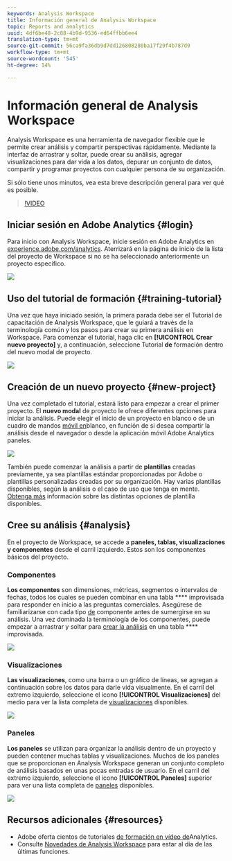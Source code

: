```yaml
---
keywords: Analysis Workspace
title: Información general de Analysis Workspace
topic: Reports and analytics
uuid: 4df6be48-2c88-4b9d-9536-ed64ffbb6ee4
translation-type: tm+mt
source-git-commit: 56ca9fa36db9d7dd126808280ba17f29f4b787d9
workflow-type: tm+mt
source-wordcount: '545'
ht-degree: 14%

---
```



# Información general de Analysis Workspace

Analysis Workspace es una herramienta de navegador flexible que le permite crear análisis y compartir perspectivas rápidamente. Mediante la interfaz de arrastrar y soltar, puede crear su análisis, agregar visualizaciones para dar vida a los datos, depurar un conjunto de datos, compartir y programar proyectos con cualquier persona de su organización.

Si sólo tiene unos minutos, vea esta breve descripción general para ver qué es posible.

>[!VIDEO](https://docs.adobe.com/content/help/en/analytics-learn/tutorials/analysis-workspace/analysis-workspace-basics/analysis-workspace-overview.html)

## Iniciar sesión en Adobe Analytics {#login}

Para inicio con Analysis Workspace, inicie sesión en Adobe Analytics en [experience.adobe.com/analytics](http://experience.adobe.com/analytics). Aterrizará en la página de inicio de la lista del proyecto de Workspace si no se ha seleccionado anteriormente un proyecto específico.

![](assets/login-analytics.png)

## Uso del tutorial de formación {#training-tutorial}

Una vez que haya iniciado sesión, la primera parada debe ser el Tutorial de capacitación de Analysis Workspace, que le guiará a través de la terminología común y los pasos para crear su primera análisis en Workspace. Para comenzar el tutorial, haga clic en **[!UICONTROL Crear nuevo proyecto]** y, a continuación, seleccione Tutorial **de** formación dentro del nuevo modal de proyecto.

![](assets/training-tutorial.png)

## Creación de un nuevo proyecto {#new-project}

Una vez completado el tutorial, estará listo para empezar a crear el primer proyecto. El **nuevo modal** de proyecto le ofrece diferentes opciones para iniciar la análisis. Puede elegir el inicio de un proyecto en blanco o de un cuadro de mandos [móvil en](https://docs.adobe.com/content/help/es-ES/analytics/analyze/mobapp/curator.html)blanco, en función de si desea compartir la análisis desde el navegador o desde la aplicación móvil Adobe Analytics paneles.

![](assets/create-new-project.png)

También puede comenzar la análisis a partir de **plantillas** creadas previamente, ya sea plantillas estándar proporcionadas por Adobe o plantillas personalizadas creadas por su organización. Hay varias plantillas disponibles, según la análisis o el caso de uso que tenga en mente. [Obtenga más](https://docs.adobe.com/content/help/es-ES/analytics/analyze/analysis-workspace/build-workspace-project/starter-projects.html) información sobre las distintas opciones de plantilla disponibles.

## Cree su análisis {#analysis}

En el proyecto de Workspace, se accede a **paneles, tablas, visualizaciones y componentes** desde el carril izquierdo. Estos son los componentes básicos del proyecto.

### Componentes

**Los componentes** son dimensiones, métricas, segmentos o intervalos de fechas, todos los cuales se pueden combinar en una tabla **** improvisada para responder en inicio a las preguntas comerciales. Asegúrese de familiarizarse con cada tipo [de](https://docs.adobe.com/content/help/es-ES/analytics/analyze/analysis-workspace/components/analysis-workspace-components.html) componente antes de sumergirse en su análisis. Una vez dominada la terminología de los componentes, puede empezar a arrastrar y soltar para [crear la análisis](https://docs.adobe.com/content/help/en/analytics/analyze/analysis-workspace/build-workspace-project/t-freeform-project.html) en una tabla **** improvisada.

![](assets/build-components.png)

### Visualizaciones

**Las visualizaciones**, como una barra o un gráfico de líneas, se agregan a continuación sobre los datos para darle vida visualmente. En el carril del extremo izquierdo, seleccione el icono **[!UICONTROL Visualizaciones]** del medio para ver la lista completa de [visualizaciones](https://docs.adobe.com/content/help/es-ES/analytics/analyze/analysis-workspace/visualizations/freeform-analysis-visualizations.html) disponibles.

![](assets/build-visualizations.png)

### Paneles

**Los paneles** se utilizan para organizar la análisis dentro de un proyecto y pueden contener muchas tablas y visualizaciones. Muchos de los paneles que se proporcionan en Analysis Workspace generan un conjunto completo de análisis basados en unas pocas entradas de usuario. En el carril del extremo izquierdo, seleccione el icono **[!UICONTROL Paneles]** superior para ver una lista completa de [paneles](https://docs.adobe.com/content/help/en/analytics/analyze/analysis-workspace/panels/panels.html) disponibles.

![](assets/build-panels.png)

## Recursos adicionales {#resources}

* Adobe oferta cientos de tutoriales [de formación en vídeo de](https://docs.adobe.com/content/help/en/analytics-learn/tutorials/overview.html)Analytics.
* Consulte [Novedades de Analysis Workspace](/help/analyze/analysis-workspace/new-features-in-analysis-workspace.md) para estar al día de las últimas funciones.

